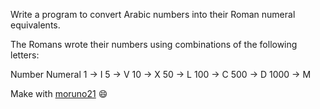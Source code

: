 Write a program to convert Arabic numbers into their Roman numeral equivalents.

The Romans wrote their numbers using combinations of the following letters:

Number      Numeral
  1	    ->    I
  5	    ->    V
  10	  ->    X
  50	  ->    L
  100	  ->    C
  500	  ->    D
  1000  ->    M
  
  
  Make with [moruno21](https://github.com/moruno21) 😄

